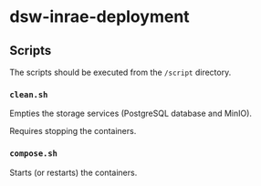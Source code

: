 # dsw-inrae-deployment

## Scripts

The scripts should be executed from the ```/script``` directory.

### ``clean.sh``

Empties the storage services (PostgreSQL database and MinIO).

Requires stopping the containers.

### ``compose.sh``

Starts (or restarts) the containers.